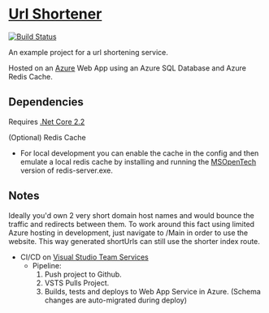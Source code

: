# [Url Shortener](https://url-shortener-app.azurewebsites.net/main)

[![Build Status](https://dev.azure.com/danothom10/UrlShortener/_apis/build/status/url-shortener-app%20-%20CI?branchName=master)](https://dev.azure.com/danothom10/UrlShortener/_build/latest?definitionId=2?branchName=master)

An example project for a url shortening service.

Hosted on an [Azure](https://portal.azure.com) Web App using an Azure SQL Database and Azure Redis Cache.

## Dependencies

Requires [.Net Core 2.2](https://dotnet.microsoft.com/download/dotnet-core/2.2)

(Optional) Redis Cache
- For local development you can enable the cache in the config and then emulate a local redis cache by installing and running the [MSOpenTech](https://github.com/MicrosoftArchive/redis/releases) version of redis-server.exe.


## Notes

Ideally you'd own 2 very short domain host names and would bounce the traffic and redirects between them. To work around this fact using limited Azure hosting in development, just navigate to /Main in order to use the website. This way generated shortUrls can still use the shorter index route.

- CI/CD  on [Visual Studio Team Services](https://dev.azure.com/danothom10/UrlShortener/) 
  - Pipeline:
      1. Push project to Github.
      2. VSTS Pulls Project.
      3. Builds, tests and deploys to Web App Service in Azure. (Schema changes are auto-migrated during deploy)


